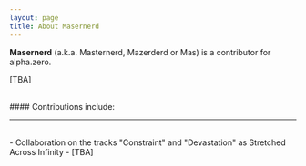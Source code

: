 ```yaml
---
layout: page
title: About Masernerd
---
```


**Masernerd** (a.k.a. Masternerd, Mazerderd or Mas) is a contributor for alpha.zero.   

[TBA]

<br>
#### Contributions include:  
<div id="line"><hr /></div><br>
- Collaboration on the tracks "Constraint" and "Devastation" as Stretched Across Infinity
- [TBA]